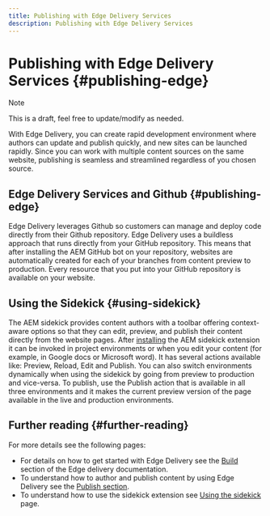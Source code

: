 ```yaml
---
title: Publishing with Edge Delivery Services
description: Publishing with Edge Delivery Services
---
```


# Publishing with Edge Delivery Services {#publishing-edge}

>[!NOTE]
>
>This is a draft, feel free to update/modify as needed.

With Edge Delivery, you can create rapid development environment where authors can update and publish quickly, and new sites can be launched rapidly. Since you can work with multiple content sources on the same website, publishing is seamless and streamlined regardless of you chosen source.

## Edge Delivery Services and Github {#publishing-edge}

Edge Delivery leverages Github so customers can manage and deploy code directly from their Github repository. Edge Delivery uses a buildless approach that runs directly from your GitHub repository. This means that after installing the AEM GitHub bot on your repository, websites are automatically created for each of your branches from content preview to production. Every resource that you put into your GitHub repository is available on your website.

## Using the Sidekick {#using-sidekick}

​​​​The AEM sidekick provides content authors with a toolbar offering context-aware options so that they can edit, preview, and publish their content directly from the website pages. After [installing](https://www.hlx.live/docs/sidekick-extension) the AEM sidekick extension it can be invoked in project environments or when you edit your content (for example, in Google docs or Microsoft word). It has several actions available like: Preview, Reload, Edit and Publish. You can also switch environments dynamically when using the sidekick by going from preview to production and vice-versa. To publish, use the Publish action that is available in all three environments and it makes the current preview version of the page available in the live and production environments.

## Further reading {#further-reading}

For more details see the following pages:

* For details on how to get started with Edge Delivery see the [Build](https://www.hlx.live/docs/#build) section of the Edge delivery documentation.
* To understand how to author and publish content by using Edge Delivery see the [Publish section](https://www.hlx.live/docs/authoring).
* To understand how to use the sidekick extension see [Using the sidekick](https://www.hlx.live/docs/sidekick) page.
